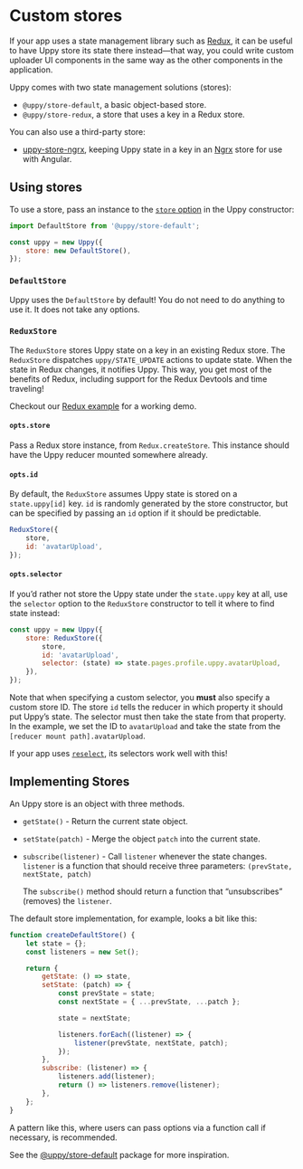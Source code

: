 # Custom stores

If your app uses a state management library such as
[Redux](https://redux.js.org), it can be useful to have Uppy store its state
there instead—that way, you could write custom uploader UI components in the
same way as the other components in the application.

Uppy comes with two state management solutions (stores):

* `@uppy/store-default`, a basic object-based store.
* `@uppy/store-redux`, a store that uses a key in a Redux store.

You can also use a third-party store:

* [uppy-store-ngrx](https://github.com/rimlin/uppy-store-ngrx/), keeping Uppy
  state in a key in an [Ngrx](https://github.com/ngrx/platform) store for use
  with Angular.

## Using stores

To use a store, pass an instance to the
[`store` option](/docs/uppy#store-defaultstore) in the Uppy constructor:

```js
import DefaultStore from '@uppy/store-default';

const uppy = new Uppy({
	store: new DefaultStore(),
});
```

### `DefaultStore`

Uppy uses the `DefaultStore` by default! You do not need to do anything to use
it. It does not take any options.

### `ReduxStore`

The `ReduxStore` stores Uppy state on a key in an existing Redux store. The
`ReduxStore` dispatches `uppy/STATE_UPDATE` actions to update state. When the
state in Redux changes, it notifies Uppy. This way, you get most of the benefits
of Redux, including support for the Redux Devtools and time traveling!

Checkout our
[Redux example](https://github.com/transloadit/uppy/tree/main/examples/redux)
for a working demo.

#### `opts.store`

Pass a Redux store instance, from `Redux.createStore`. This instance should have
the Uppy reducer mounted somewhere already.

#### `opts.id`

By default, the `ReduxStore` assumes Uppy state is stored on a `state.uppy[id]`
key. `id` is randomly generated by the store constructor, but can be specified
by passing an `id` option if it should be predictable.

```js
ReduxStore({
	store,
	id: 'avatarUpload',
});
```

#### `opts.selector`

If you’d rather not store the Uppy state under the `state.uppy` key at all, use
the `selector` option to the `ReduxStore` constructor to tell it where to find
state instead:

```js
const uppy = new Uppy({
	store: ReduxStore({
		store,
		id: 'avatarUpload',
		selector: (state) => state.pages.profile.uppy.avatarUpload,
	}),
});
```

Note that when specifying a custom selector, you **must** also specify a custom
store ID. The store `id` tells the reducer in which property it should put
Uppy’s state. The selector must then take the state from that property. In the
example, we set the ID to `avatarUpload` and take the state from the
`[reducer mount path].avatarUpload`.

If your app uses [`reselect`](https://npmjs.com/package/reselect), its selectors
work well with this!

## Implementing Stores

An Uppy store is an object with three methods.

* `getState()` - Return the current state object.
* `setState(patch)` - Merge the object `patch` into the current state.
* `subscribe(listener)` - Call `listener` whenever the state changes. `listener`
  is a function that should receive three parameters:
  `(prevState, nextState, patch)`

  The `subscribe()` method should return a function that “unsubscribes”
  (removes) the `listener`.

The default store implementation, for example, looks a bit like this:

```js
function createDefaultStore() {
	let state = {};
	const listeners = new Set();

	return {
		getState: () => state,
		setState: (patch) => {
			const prevState = state;
			const nextState = { ...prevState, ...patch };

			state = nextState;

			listeners.forEach((listener) => {
				listener(prevState, nextState, patch);
			});
		},
		subscribe: (listener) => {
			listeners.add(listener);
			return () => listeners.remove(listener);
		},
	};
}
```

A pattern like this, where users can pass options via a function call if
necessary, is recommended.

See the
[@uppy/store-default](https://github.com/transloadit/uppy/tree/main/packages/%40uppy/store-default)
package for more inspiration.

